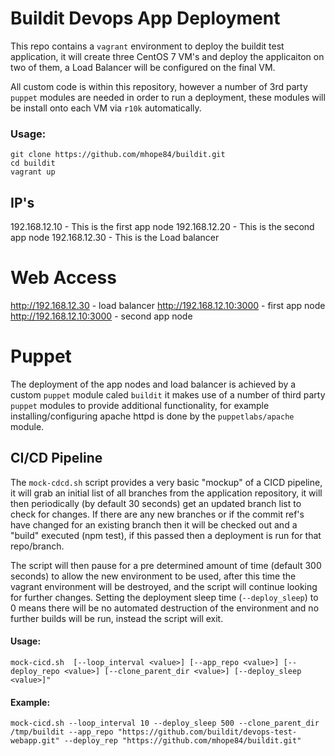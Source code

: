 # Buildit Devops App Deployment

This repo contains a `vagrant` environment to deploy the buildit test application, it will create three CentOS 7 VM's and deploy the applicaiton on two of them, a Load Balancer will be configured on the final VM.

All custom code is within this repository, however a number of 3rd party `puppet` modules are needed in order to run a deployment, these modules will be install onto each VM via `r10k` automatically.

### Usage:
    git clone https://github.com/mhope84/buildit.git
    cd buildit
    vagrant up

## IP's
192.168.12.10 - This is the first app node
192.168.12.20 - This is the second app node
192.168.12.30 - This is the Load balancer

# Web Access
http://192.168.12.30 - load balancer
http://192.168.12.10:3000 - first app node
http://192.168.12.10:3000 - second app node

# Puppet

The deployment of the app nodes and load balancer is achieved by a custom `puppet` module caled `buildit` it makes use of a number of third party `puppet` modules to provide additional functionality, for example installing/configuring apache httpd is done by the `puppetlabs/apache` module.

## CI/CD Pipeline

The `mock-cdcd.sh` script provides a very basic "mockup" of a CICD pipeline, it will grab an initial list of all branches from the application repository, it will then periodically (by default 30 seconds) get an updated branch list to check for changes.   If there are any new branches or if the commit ref's have changed for an existing branch then it will be checked out and a "build" executed (npm test), if this passed then a deployment is run for that repo/branch.

The script will then pause for a pre determined amount of time (default 300 seconds) to allow the new environment to be used, after this time the vagrant environment will be destroyed, and the script will continue looking for further changes.  Setting the deployment sleep time (`--deploy_sleep`) to 0 means there will be no automated destruction of the environment and no further builds will be run, instead the script will exit.

#### Usage: 
    mock-cicd.sh  [--loop_interval <value>] [--app_repo <value>] [--deploy_repo <value>] [--clone_parent_dir <value>] [--deploy_sleep <value>]"

#### Example:
    mock-cicd.sh --loop_interval 10 --deploy_sleep 500 --clone_parent_dir /tmp/buildit --app_repo "https://github.com/buildit/devops-test-webapp.git" --deploy_rep "https://github.com/mhope84/buildit.git"
